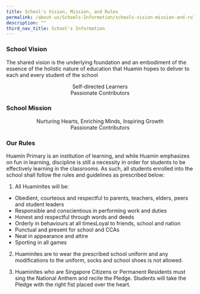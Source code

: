 ```yaml
---
title: School's Vision, Mission, and Rules
permalink: /about-us/Schools-Information/schools-vision-mission-and-rules/
description: ""
third_nav_title: School's Information
---
```

### **School Vision**
The shared vision is the underlying foundation and an embodiment of the essence of the holistic nature of education that Huamin hopes to deliver to each and every student of the school<br>

<center>Self-directed Learners <br>
Passionate Contributors</center>

### **School Mission**
<center>Nurturing Hearts, Enriching Minds, Inspiring Growth<br>
Passionate Contributors</center>

### <b>Our Rules</b><br>
Huamin Primary is an institution of learning, and while Huamin emphasizes on fun in learning, discipline is still a necessity in order for students to be effectively learning in the classrooms. As such, all students enrolled into the school shall follow the rules and guidelines as prescribed below:

1. All Huaminites will be:
* Obedient, courteous and respectful to parents, teachers, elders, peers and student leaders
* Responsible and conscientious in performing work and duties
* Honest and respectful through words and deeds
* Orderly in behaviours at all timesLoyal to friends, school and nation
* Punctual and present for school and CCAs
* Neat in appearance and attire
* Sporting in all games

2. Huaminites are to wear the prescribed school uniform and any modifications to the uniform, socks and school shoes is not allowed.

3. Huaminites who are Singapore Citizens or Permanent Residents must sing the National Anthem and recite the Pledge. Students will take the Pledge with the right fist placed over the heart.